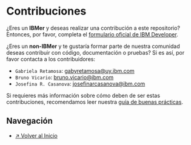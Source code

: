 # Contribuciones

¿Eres un **IBMer** y deseas realizar una contribución a este repositorio? Entonces, por favor, completa el [formulario oficial de IBM Developer](https://w3.ibm.com/developer/contribute/).

¿Eres un **non-IBMer** y te gustaría formar parte de nuestra comunidad deseas contribuir con código, documentación o pruebas? Si es así, por favor contacta a los contribuidores:

- `Gabriela Retamosa`: [gabyretamosa@uy.ibm.com](mailto:gabyretamosa@uy.ibm.com)
- `Bruno Vicario`: [bruno.vicario@ibm.com](mailto:bruno.vicario@ibm.com)
- `Josefina R. Casanova`: [josefinarcasanova@ibm.com](mailto:josefinarcasanova@ibm.com)

Si requieres más información sobre cómo deben de ser estas contribuciones, recomendamos leer nuestra [guía de buenas prácticas](templates/GUIDELINES.md).

## Navegación

- [↗ Volver al Inicio](../README.md)